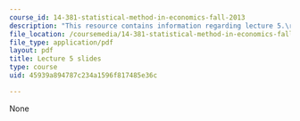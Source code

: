 ```yaml
---
course_id: 14-381-statistical-method-in-economics-fall-2013
description: "This resource contains information regarding lecture 5.\r\n"
file_location: /coursemedia/14-381-statistical-method-in-economics-fall-2013/45939a894787c234a1596f817485e36c_MIT14_381F13_lec5.pdf
file_type: application/pdf
layout: pdf
title: Lecture 5 slides
type: course
uid: 45939a894787c234a1596f817485e36c

---
```

None